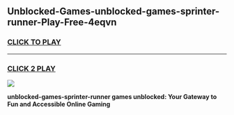 
## Unblocked-Games-unblocked-games-sprinter-runner-Play-Free-4eqvn
<h3>
<a href="https://premium76.site?title=unblocked-games-sprinter-runner&ref=18A1">CLICK TO PLAY</a></h3>
<hr>

<h3>
<a href="https://premium76.site?title=unblocked-games-sprinter-runner&ref=18A1">CLICK 2 PLAY</a>
  
</h3>

<a href="https://premium76.site?title=unblocked-games-sprinter-runner&ref=18A1"><img src="https://clearcache.store/games.png"></a>


**unblocked-games-sprinter-runner games unblocked: Your Gateway to Fun and Accessible Online Gaming**
